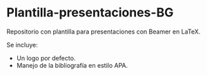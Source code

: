 # Plantilla-presentaciones-BG

Repositorio con plantilla para presentaciones con Beamer en LaTeX. 

Se incluye: 
- Un logo por defecto. 
- Manejo de la bibliografía en estilo APA. 
